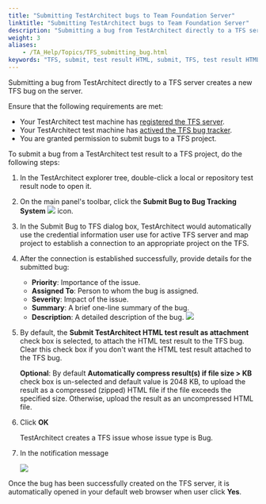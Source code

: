 ```yaml
--- 
title: "Submitting TestArchitect bugs to Team Foundation Server"
linktitle: "Submitting TestArchitect bugs to Team Foundation Server"
description: "Submitting a bug from TestArchitect directly to a TFS server creates a new TFS bug on the server."
weight: 3
aliases: 
    - /TA_Help/Topics/TFS_submitting_bug.html
keywords: "TFS, submit, test result HTML, submit, TFS, test result HTML, integration, submit, test result HTML"
---
```


Submitting a bug from TestArchitect directly to a TFS server creates a new TFS bug on the server.

Ensure that the following requirements are met:

-   Your TestArchitect test machine has [registered the TFS server](/TA_Help/Topics/Integration_MTM_connecting_TFS.html#).
-   Your TestArchitect test machine has [actived the TFS bug tracker](/TA_Help/Topics/ug_TFS_BugTracker_Registering_bugtracker.html#).
-   You are granted permission to submit bugs to a TFS project.

To submit a bug from a TestArchitect test result to a TFS project, do the following steps:

1.  In the TestArchitect explorer tree, double-click a local or repository test result node to open it.

2.  On the main panel's toolbar, click the **Submit Bug to Bug Tracking System** ![](/images/TA_Help/Images/Submit_bug_to_JIRA_icon.png) icon.

3.  In the Submit Bug to TFS dialog box, TestArchitect would automatically use the credential information user use for active TFS server and map project to establish a connection to an appropriate project on the TFS.

4.  After the connection is established successfully, provide details for the submitted bug:

    -   **Priority**: Importance of the issue.
    -   **Assigned To**: Person to whom the bug is assigned.
    -   **Severity**: Impact of the issue.
    -   **Summary**: A brief one-line summary of the bug.
    -   **Description**: A detailed description of the bug.
    ![](/images/TA_Help/Images/ug_submit_bug_TFS.png)

5.  By default, the **Submit TestArchitect HTML test result as attachment** check box is selected, to attach the HTML test result to the TFS bug. Clear this check box if you don't want the HTML test result attached to the TFS bug.

    **Optional**: By default **Automatically compress result\(s\) if file size \> KB** check box is un-selected and default value is 2048 KB, to upload the result as a compressed \(zipped\) HTML file if the file exceeds the specified size. Otherwise, upload the result as an uncompressed HTML file.

6.  Click **OK**

    TestArchitect creates a TFS issue whose issue type is Bug.

7.  In the notification message

    ![](/images/TA_Help/Images/Submit_bug_to_JIRA_confirmation.png)


Once the bug has been successfully created on the TFS server, it is automatically opened in your default web browser when user click **Yes**.


